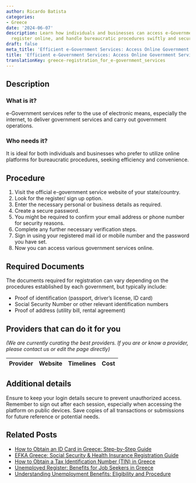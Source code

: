 ```yaml
---
author: Ricardo Batista
categories:
- Greece
date: '2024-06-07'
description: Learn how individuals and businesses can access e-Government services,
  register online, and handle bureaucratic procedures swiftly and securely.
draft: false
meta_title: 'Efficient e-Government Services: Access Online Government Services'
title: 'Efficient e-Government Services: Access Online Government Services'
translationKey: greece-registration_for_e-government_services
---
```


## Description
### What is it?
e-Government services refer to the use of electronic means, especially the internet, to deliver government services and carry out government operations. 

### Who needs it?
It is ideal for both individuals and businesses who prefer to utilize online platforms for bureaucratic procedures, seeking efficiency and convenience. 

## Procedure
1. Visit the official e-government service website of your state/country.
2. Look for the register/ sign up option.
3. Enter the necessary personal or business details as required.
4. Create a secure password.
5. You might be required to confirm your email address or phone number for security reasons.
6. Complete any further necessary verification steps.
7. Sign in using your registered mail id or mobile number and the password you have set.
8. Now you can access various government services online.

## Required Documents
The documents required for registration can vary depending on the procedures established by each government, but typically include:
- Proof of identification (passport, driver’s license, ID card) 
- Social Security Number or other relevant identification numbers
- Proof of address (utility bill, rental agreement)

## Providers that can do it for you

_(We are currently curating the best providers. If you are or know a provider, please contact us or edit the page directly)_

| Provider        |     Website     |     Timelines    |       Cost      |
| :-------------: | :-------------: |  :-------------: | :-------------: |

## Additional details
Ensure to keep your login details secure to prevent unauthorized access. Remember to sign out after each session, especially when accessing the platform on public devices. Save copies of all transactions or submissions for future reference or potential needs.
## Related Posts

- [How to Obtain an ID Card in Greece: Step-by-Step Guide](https://tramitit.com/guides/greece/application_for_id_issuance/)
- [EFKA Greece: Social Security & Health Insurance Registration Guide](https://tramitit.com/guides/greece/application_for_efka_social_insurance_fund/)
- [How to Obtain a Tax Identification Number (TIN) in Greece](https://tramitit.com/guides/greece/application_for_tax_identification_number_tin/)
- [Unemployed Register: Benefits for Job Seekers in Greece](https://tramitit.com/guides/greece/registration_in_the_unemployed_register/)
- [Understanding Unemployment Benefits: Eligibility and Procedure](https://tramitit.com/guides/greece/application_for_unemployment_benefit/)